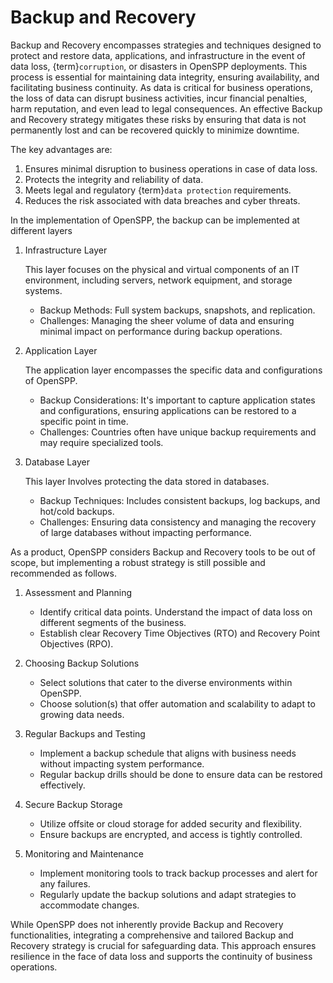 # Backup and Recovery

Backup and Recovery encompasses strategies and techniques designed to protect and restore data, applications, and infrastructure in the event of data loss, {term}`corruption`, or disasters in OpenSPP deployments. This process is essential for maintaining data integrity, ensuring availability, and facilitating business continuity. As data is critical for business operations, the loss of data can disrupt business activities, incur financial penalties, harm reputation, and even lead to legal consequences. An effective Backup and Recovery strategy mitigates these risks by ensuring that data is not permanently lost and can be recovered quickly to minimize downtime.

The key advantages are:

1. Ensures minimal disruption to business operations in case of data loss.
2. Protects the integrity and reliability of data.
3. Meets legal and regulatory {term}`data protection` requirements.
4. Reduces the risk associated with data breaches and cyber threats.

In the implementation of OpenSPP, the backup can be implemented at different layers

1. Infrastructure Layer

   This layer focuses on the physical and virtual components of an IT environment, including servers, network equipment, and storage systems.

   - Backup Methods: Full system backups, snapshots, and replication.
   - Challenges: Managing the sheer volume of data and ensuring minimal impact on performance during backup operations.

2. Application Layer

   The application layer encompasses the specific data and configurations of OpenSPP.

   - Backup Considerations: It's important to capture application states and configurations, ensuring applications can be restored to a specific point in time.
   - Challenges: Countries often have unique backup requirements and may require specialized tools.

3. Database Layer

   This layer Involves protecting the data stored in databases.

   - Backup Techniques: Includes consistent backups, log backups, and hot/cold backups.
   - Challenges: Ensuring data consistency and managing the recovery of large databases without impacting performance.

As a product, OpenSPP considers Backup and Recovery tools to be out of scope, but implementing a robust strategy is still possible and recommended as follows.

1. Assessment and Planning

   - Identify critical data points. Understand the impact of data loss on different segments of the business.
   - Establish clear Recovery Time Objectives (RTO) and Recovery Point Objectives (RPO).

2. Choosing Backup Solutions

   - Select solutions that cater to the diverse environments within OpenSPP.
   - Choose solution(s) that offer automation and scalability to adapt to growing data needs.

3. Regular Backups and Testing

   - Implement a backup schedule that aligns with business needs without impacting system performance.
   - Regular backup drills should be done to ensure data can be restored effectively.

4. Secure Backup Storage

   - Utilize offsite or cloud storage for added security and flexibility.
   - Ensure backups are encrypted, and access is tightly controlled.

5. Monitoring and Maintenance
   - Implement monitoring tools to track backup processes and alert for any failures.
   - Regularly update the backup solutions and adapt strategies to accommodate changes.

While OpenSPP does not inherently provide Backup and Recovery functionalities, integrating a comprehensive and tailored Backup and Recovery strategy is crucial for safeguarding data. This approach ensures resilience in the face of data loss and supports the continuity of business operations.
